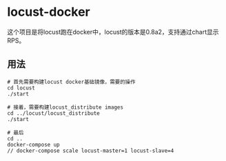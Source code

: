 # locust-docker
这个项目是将locust跑在docker中，locust的版本是0.8a2，支持通过chart显示RPS。

## 用法

```
# 首先需要构建locust docker基础镜像，需要的操作
cd locust
./start

# 接着，需要构建locust_distribute images
cd ../locust/locust_distribute
./start

# 最后
cd ..
docker-compose up
// docker-compose scale locust-master=1 locust-slave=4
```